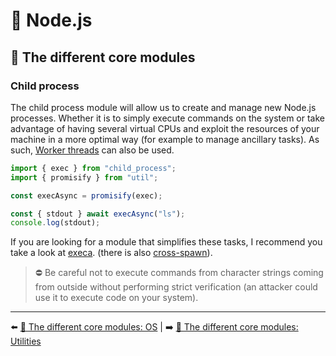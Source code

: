 # 🐢 Node.js

## 🌟 The different core modules

### Child process

The child process module will allow us to create and manage new Node.js processes. Whether it is to simply execute commands on the system or take advantage of having several virtual CPUs and exploit the resources of your machine in a more optimal way (for example to manage ancillary tasks). As such, [Worker threads](https://nodejs.org/api/worker_threads.html) can also be used.


```js
import { exec } from "child_process";
import { promisify } from "util";

const execAsync = promisify(exec);

const { stdout } await execAsync("ls");
console.log(stdout);
```

If you are looking for a module that simplifies these tasks, I recommend you take a look at [execa](https://github.com/sindresorhus/execa#readme). (there is also [cross-spawn](https://github.com/moxystudio/node-cross-spawn)).


> ⛔ Be careful not to execute commands from character strings coming from outside without performing strict verification (an attacker could use it to execute code on your system).

---

⬅️ [🌟 The different core modules: OS](./7-os.md) |
➡️ [🌟 The different core modules: Utilities](./9-utilities.md)
